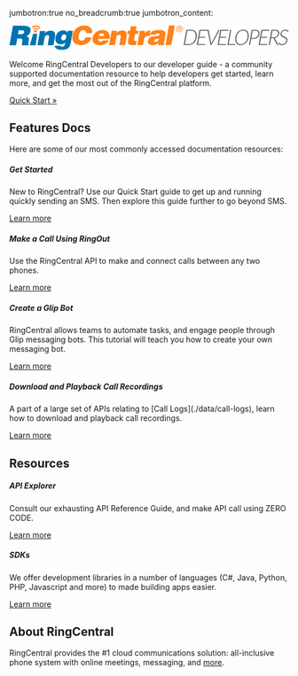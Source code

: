 jumbotron:true
no_breadcrumb:true
jumbotron_content: <div class="jumbotron"><div class="container"><img src="./img/rc-developers_logo.png" class="img-fluid"><p>Welcome RingCentral Developers to our developer guide - a community supported documentation resource to help developers get started, learn more, and get the most out of the RingCentral platform.</p><p><a class="btn btn-primary btn-lg" href="./quick-start#" role="button">Quick Start &raquo;</a></p></div></div>

## Features Docs

Here are some of our most commonly accessed documentation resources:

<div class="card-deck">
  <div class="card">
    <div class="card-body">
      <h5 class="card-title">Get Started</h5>
      <p class="card-text">New to RingCentral? Use our Quick Start guide to get up and running quickly sending an SMS. Then explore this guide further to go beyond SMS.</p>
      <a href="./quick-start" class="btn btn-primary">Learn more</a>
    </div>
  </div>
  <div class="card">
    <div class="card-body">
      <h5 class="card-title">Make a Call Using RingOut</h5>
      <p class="card-text">Use the RingCentral API to make and connect calls between any two phones.</p>
      <a href="./voice/ringout" class="btn btn-primary">Learn more</a>
    </div>
  </div>
</div>

<div class="card-deck">
  <div class="card">
    <div class="card-body">
      <h5 class="card-title">Create a Glip Bot</h5>
      <p class="card-text">RingCentral allows teams to automate tasks, and engage people through Glip messaging bots. This tutorial will teach you how to create your own messaging bot.</p>
      <a href="./voice/ringout" class="btn btn-primary">Learn more</a>
    </div>
  </div>
  <div class="card">
    <div class="card-body">
      <h5 class="card-title">Download and Playback Call Recordings</h5>
      <p class="card-text">A part of a large set of APIs relating to [Call Logs](./data/call-logs), learn how to download and playback call recordings.</p>
      <a href="./data/call-logs" class="btn btn-primary">Learn more</a>
    </div>
  </div>
</div>

## Resources

<div class="card-deck">
  <div class="card">
    <div class="card-body">
      <h5 class="card-title">API Explorer</h5>
      <p class="card-text">Consult our exhausting API Reference Guide, and make API call using ZERO CODE.</p>
      <a href="https://developer.ringcentral.com/api-reference" class="btn btn-primary">Learn more</a>
    </div>
  </div>
  <div class="card">
    <div class="card-body">
      <h5 class="card-title">SDKs</h5>
      <p class="card-text">We offer development libraries in a number of languages (C#, Java, Python, PHP, Javascript and more) to made building apps easier.</p>
      <a href="https://developer.ringcentral.com/library/sdks.html" class="btn btn-primary">Learn more</a>
    </div>
  </div>
</div>

## About RingCentral

RingCentral provides the #1 cloud communications solution: all-inclusive phone system with online meetings, messaging, and [more](https://www.ringcentral.com/).


